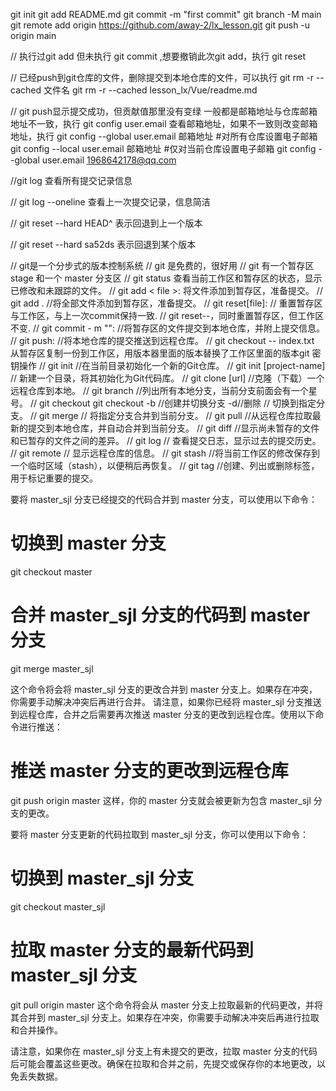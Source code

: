git init
git add README.md
git commit -m "first commit"
git branch -M main
git remote add origin https://github.com/away-2/lx_lesson.git
git push -u origin main

// 执行过git add 但未执行 git commit ,想要撤销此次git add，执行
git  reset

//  已经push到git仓库的文件，删除提交到本地仓库的文件，可以执行
git  rm  -r  --cached   文件名
git  rm  -r  --cached  lesson_lx/Vue/readme.md

// git push显示提交成功，但贡献值那里没有变绿
一般都是邮箱地址与仓库邮箱地址不一致，执行
git config user.email 
查看邮箱地址，如果不一致则改变邮箱地址，执行
git config --global user.email 邮箱地址  #对所有仓库设置电子邮箱
git config --local user.email  邮箱地址  #仅对当前仓库设置电子邮箱
git  config  --global  user.email  1968642178@qq.com

//git log 查看所有提交记录信息

// git log --oneline  查看上一次提交记录，信息简洁

// git reset --hard HEAD^ 表示回退到上一个版本

// git reset --hard sa52ds   表示回退到某个版本

// git是一个分步式的版本控制系统
// git 是免费的，很好用
// git 有一个暂存区stage 和一个 master 分支区
// git status  查看当前工作区和暂存区的状态，显示已修改和未跟踪的文件。
// git add < file >: 将文件添加到暂存区，准备提交。
// git add .  //将全部文件添加到暂存区，准备提交。
// git reset[file]:  // 重置暂存区与工作区，与上一次commit保持一致.
// git reset--，同时重置暂存区，但工作区不变.
// git commit - m "": //将暂存区的文件提交到本地仓库，并附上提交信息。
// git push: //将本地仓库的提交推送到远程仓库。
// git checkout -- index.txt 从暂存区复制一份到工作区，用版本器里面的版本替换了工作区里面的版本git 密钥操作
// git init //在当前目录初始化一个新的Git仓库。
// git init [project-name] // 新建一个目录，将其初始化为Git代码库。
// git clone [url] //克隆（下载）一个远程仓库到本地。
// git branch //列出所有本地分支，当前分支前面会有一个星号。
// git checkout git checkout -b //创建并切换分支 -d//删除 // 切换到指定分支。
// git merge // 将指定分支合并到当前分支。
// git pull //从远程仓库拉取最新的提交到本地仓库，并自动合并到当前分支。
// git diff //显示尚未暂存的文件和已暂存的文件之间的差异。
// git log // 查看提交日志，显示过去的提交历史。
// git remote // 显示远程仓库的信息。
// git stash //将当前工作区的修改保存到一个临时区域（stash），以便稍后再恢复。
// git tag //创建、列出或删除标签，用于标记重要的提交。

要将 master_sjl 分支已经提交的代码合并到 master 分支，可以使用以下命令：

# 切换到 master 分支  
git checkout master  
  
# 合并 master_sjl 分支的代码到 master 分支  
git merge master_sjl

这个命令将会将 master_sjl 分支的更改合并到 master 分支上。如果存在冲突，你需要手动解决冲突后再进行合并。
请注意，如果你已经将 master_sjl 分支推送到远程仓库，合并之后需要再次推送 master 分支的更改到远程仓库。使用以下命令进行推送：

# 推送 master 分支的更改到远程仓库  
git push origin master
这样，你的 master 分支就会被更新为包含 master_sjl 分支的更改。

要将 master 分支更新的代码拉取到 master_sjl 分支，你可以使用以下命令：

# 切换到 master_sjl 分支  
git checkout master_sjl  
  
# 拉取 master 分支的最新代码到 master_sjl 分支  
git pull origin master
这个命令将会从 master 分支上拉取最新的代码更改，并将其合并到 master_sjl 分支上。如果存在冲突，你需要手动解决冲突后再进行拉取和合并操作。

请注意，如果你在 master_sjl 分支上有未提交的更改，拉取 master 分支的代码后可能会覆盖这些更改。确保在拉取和合并之前，先提交或保存你的本地更改，以免丢失数据。

